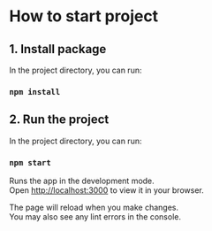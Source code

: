 # How to start project

## 1. Install package

In the project directory, you can run:

### `npm install`

## 2. Run the project

In the project directory, you can run:

### `npm start`

Runs the app in the development mode.\
Open [http://localhost:3000](http://localhost:3000) to view it in your browser.

The page will reload when you make changes.\
You may also see any lint errors in the console.